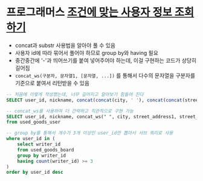 # 프로그래머스 [조건에 맞는 사용자 정보 조회하기](https://school.programmers.co.kr/learn/courses/30/lessons/164670)
- concat과 substr 사용법을 알아야 풀 수 있음
- 사용자 id에 따라 묶어서 풀어야 하므로 group by와 having 필요
- 중간중간에 '-'과 띄어쓰기를 붙여 넣어주어야 하는데, 이걸 구현하는 코드가 상당히 길어짐
- `concat_ws(구분자, 문자열1, [문자열, ...])` 를 통해서 다수의 문자열을 구분자를 기준으로 붙여서 리턴받을 수 있음 

```sql
-- 처음에 이렇게 작성했는데, 너무 길어지고 알아보기 힘들어 진다
SELECT user_id, nickname, concat(concat(city, ' '), concat(concat(street_address1, ' '), street_address2)) as '전체주소', concat(concat(substr(tlno, 1, 3), '-'), concat(concat(substr(tlno,4,4), '-'), substr(tlno,8,4))) as '전화번호'

-- concat_ws를 사용하여 더 간략하고 직관적으로 구현 가능
SELECT user_id, nickname, concat_ws(" ", city, street_address1, street_address2) as '전체주소', concat_ws('-', substr(tlno, 1, 3), substr(tlno,4,4), substr(tlno,8,4)) as '전화번호'
from used_goods_user

-- group by를 통해서 개수가 3개 이상인 user_id만 뽑아서 서브 쿼리로 사용
where user_id in (
    select writer_id 
    from used_goods_board
    group by writer_id
    having count(writer_id) >= 3
)
order by user_id desc
```
